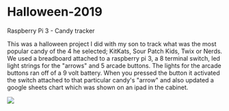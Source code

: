 # Halloween-2019
Raspberry Pi 3 - Candy tracker 

This was a halloween project I did with my son to track what was the most popular candy of the 4 he selected; KitKats, Sour Patch Kids, Twix or Nerds. We used a breadboard attached to a raspberry pi 3, a 8 terminal switch, led light strings for the "arrows" and 5 arcade buttons. The lights for the arcade buttons ran off of a 9 volt battery. When you pressed the button it activated the switch attached to that particular candy's "arrow" and also updated a google sheets chart which was shown on an ipad in the cabinet.

![](file/giphy.gif)
